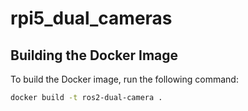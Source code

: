 # rpi5_dual_cameras

## Building the Docker Image

To build the Docker image, run the following command:

```sh
docker build -t ros2-dual-camera .

